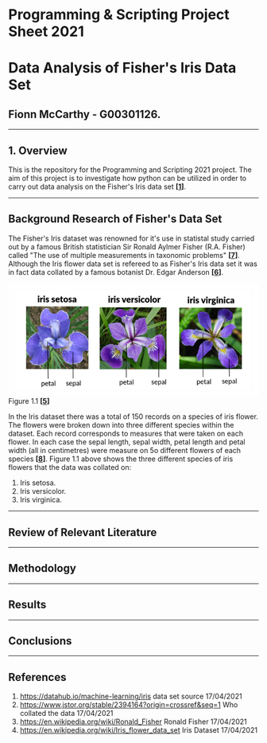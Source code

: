 # Programming & Scripting Project Sheet 2021 
# Data Analysis of Fisher's Iris Data Set

## Fionn McCarthy - G00301126.
---
## 1. Overview ##

This is the repository for the Programming and Scripting 2021 project. The aim of this project is to investigate how python can be utilized in order to carry out data analysis on the Fisher's Iris data set **[[1](https://datahub.io/machine-learning/iris)]**. 


---
## Background Research of Fisher's Data Set ##
The Fisher's Iris dataset was renowned for it's use in statistal study carried out by a famous British statistician Sir Ronald Aylmer Fisher (R.A. Fisher) called "The use of multiple measurements in taxonomic problems" **[[7](https://en.wikipedia.org/wiki/Ronald_Fisher)]**. Although the Iris flower data set is refereed to as Fisher's Iris data set it was in fact data collated by a famous botanist Dr. Edgar Anderson **[[6](https://www.jstor.org/stable/2394164?origin=crossref&seq=1)]**. 

![xplotoutput](iris_flowers.png) Figure 1.1 **[[5](https://medium.com/@Nivitus./iris-flower-classification-machine-learning-d4e337140fa4)]**

In the Iris dataset there was a total of 150 records on a species of iris flower. The flowers were broken down into three different species within the dataset. Each record corresponds to measures that were taken on each flower. In each case the sepal length, sepal width, petal length and petal width (all in centimetres) were measure on 5o different flowers of each species **[[8](https://en.wikipedia.org/wiki/Iris_flower_data_set)]**. Figure 1.1 above shows the three different species of iris flowers that the data was collated on:
1. Iris setosa.
2. Iris versicolor.
3. Iris virginica.



---
## Review of Relevant Literature ##
---
## Methodology ##
---
## Results ##
---
## Conclusions ##
---
## References ##
1. https://datahub.io/machine-learning/iris data set source 17/04/2021
6. https://www.jstor.org/stable/2394164?origin=crossref&seq=1 Who collated the data 17/04/2021
7. https://en.wikipedia.org/wiki/Ronald_Fisher Ronald Fisher 17/04/2021
8. https://en.wikipedia.org/wiki/Iris_flower_data_set Iris Dataset 17/04/2021